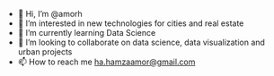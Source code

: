 - 👋 Hi, I’m @amorh
- 👀 I’m interested in new technologies for cities and real estate
- 🌱 I’m currently learning Data Science
- 💞️ I’m looking to collaborate on data science, data visualization and urban projects
- 📫 How to reach me ha.hamzaamor@gmail.com
